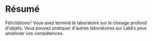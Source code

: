 # Résumé

Félicitations ! Vous avez terminé le laboratoire sur le clonage profond d'objets. Vous pouvez pratiquer d'autres laboratoires sur LabEx pour améliorer vos compétences.

